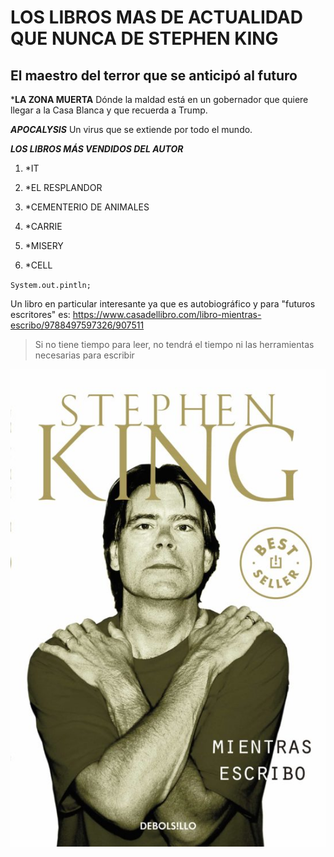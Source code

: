  
 # LOS LIBROS MAS DE ACTUALIDAD QUE NUNCA DE STEPHEN KING
## El maestro del terror que se anticipó al futuro

***LA ZONA MUERTA** Dónde la maldad está en un gobernador que quiere llegar a la Casa Blanca y que recuerda a Trump.

***APOCALYSIS*** Un virus que se extiende por todo el mundo.

***LOS LIBROS MÁS VENDIDOS DEL AUTOR***

1.  *IT

2.  *EL RESPLANDOR
 
3.  *CEMENTERIO DE ANIMALES

4.  *CARRIE

5.  *MISERY

6.  *CELL


`System.out.pintln;`

Un libro en particular interesante ya que es autobiográfico y para "futuros escritores" es: <https://www.casadellibro.com/libro-mientras-escribo/9788497597326/907511> 

> Si no tiene tiempo para leer, no tendrá el tiempo
ni las herramientas necesarias para escribir

![Foto portada libro](https://github.com/inmalv/inmalv.github.io/blob/main/STHEPEN%20KING.jpg)


